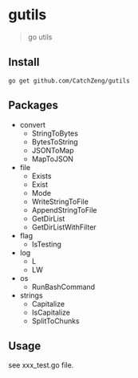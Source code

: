 # gutils

> go utils

## Install

```shell
go get github.com/CatchZeng/gutils
```

## Packages

- convert
  - StringToBytes
  - BytesToString
  - JSONToMap
  - MapToJSON
- file
  - Exists
  - Exist
  - Mode
  - WriteStringToFile
  - AppendStringToFile
  - GetDirList
  - GetDirListWithFilter
- flag
  - IsTesting
- log
  - L
  - LW
- os
  - RunBashCommand
- strings
  - Capitalize
  - IsCapitalize
  - SplitToChunks

## Usage

see xxx_test.go file.
